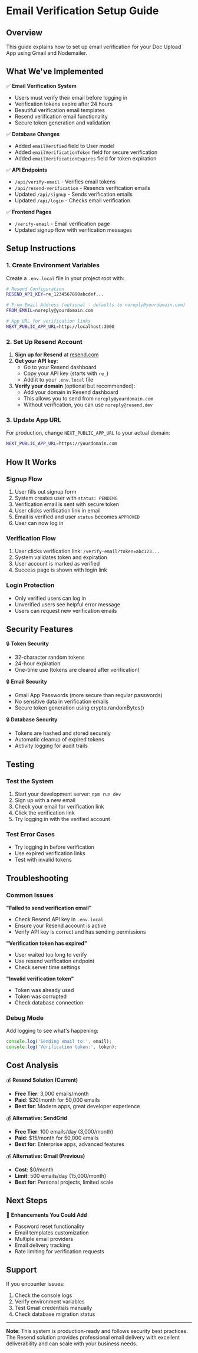 # Email Verification Setup Guide

## Overview
This guide explains how to set up email verification for your Doc Upload App using Gmail and Nodemailer.

## What We've Implemented

✅ **Email Verification System**
- Users must verify their email before logging in
- Verification tokens expire after 24 hours
- Beautiful verification email templates
- Resend verification email functionality
- Secure token generation and validation

✅ **Database Changes**
- Added `emailVerified` field to User model
- Added `emailVerificationToken` field for secure verification
- Added `emailVerificationExpires` field for token expiration

✅ **API Endpoints**
- `/api/verify-email` - Verifies email tokens
- `/api/resend-verification` - Resends verification emails
- Updated `/api/signup` - Sends verification emails
- Updated `/api/login` - Checks email verification

✅ **Frontend Pages**
- `/verify-email` - Email verification page
- Updated signup flow with verification messages

## Setup Instructions

### 1. Create Environment Variables
Create a `.env.local` file in your project root with:

```bash
# Resend Configuration
RESEND_API_KEY=re_1234567890abcdef...

# From Email Address (optional - defaults to noreply@yourdomain.com)
FROM_EMAIL=noreply@yourdomain.com

# App URL for verification links
NEXT_PUBLIC_APP_URL=http://localhost:3000
```

### 2. Set Up Resend Account

1. **Sign up for Resend** at [resend.com](https://resend.com)
2. **Get your API key**:
   - Go to your Resend dashboard
   - Copy your API key (starts with `re_`)
   - Add it to your `.env.local` file
3. **Verify your domain** (optional but recommended):
   - Add your domain in Resend dashboard
   - This allows you to send from `noreply@yourdomain.com`
   - Without verification, you can use `noreply@resend.dev`

### 3. Update App URL
For production, change `NEXT_PUBLIC_APP_URL` to your actual domain:
```bash
NEXT_PUBLIC_APP_URL=https://yourdomain.com
```

## How It Works

### Signup Flow
1. User fills out signup form
2. System creates user with `status: PENDING`
3. Verification email is sent with secure token
4. User clicks verification link in email
5. Email is verified and user `status` becomes `APPROVED`
6. User can now log in

### Verification Flow
1. User clicks verification link: `/verify-email?token=abc123...`
2. System validates token and expiration
3. User account is marked as verified
4. Success page is shown with login link

### Login Protection
- Only verified users can log in
- Unverified users see helpful error message
- Users can request new verification emails

## Security Features

🔒 **Token Security**
- 32-character random tokens
- 24-hour expiration
- One-time use (tokens are cleared after verification)

🔒 **Email Security**
- Gmail App Passwords (more secure than regular passwords)
- No sensitive data in verification emails
- Secure token generation using crypto.randomBytes()

🔒 **Database Security**
- Tokens are hashed and stored securely
- Automatic cleanup of expired tokens
- Activity logging for audit trails

## Testing

### Test the System
1. Start your development server: `npm run dev`
2. Sign up with a new email
3. Check your email for verification link
4. Click the verification link
5. Try logging in with the verified account

### Test Error Cases
- Try logging in before verification
- Use expired verification links
- Test with invalid tokens

## Troubleshooting

### Common Issues

**"Failed to send verification email"**
- Check Resend API key in `.env.local`
- Ensure your Resend account is active
- Verify API key is correct and has sending permissions

**"Verification token has expired"**
- User waited too long to verify
- Use resend verification endpoint
- Check server time settings

**"Invalid verification token"**
- Token was already used
- Token was corrupted
- Check database connection

### Debug Mode
Add logging to see what's happening:
```typescript
console.log('Sending email to:', email);
console.log('Verification token:', token);
```

## Cost Analysis

💰 **Resend Solution (Current)**
- **Free Tier**: 3,000 emails/month
- **Paid**: $20/month for 50,000 emails
- **Best for**: Modern apps, great developer experience

💰 **Alternative: SendGrid**
- **Free Tier**: 100 emails/day (3,000/month)
- **Paid**: $15/month for 50,000 emails
- **Best for**: Enterprise apps, advanced features

💰 **Alternative: Gmail (Previous)**
- **Cost**: $0/month
- **Limit**: 500 emails/day (15,000/month)
- **Best for**: Personal projects, limited scale

## Next Steps

🚀 **Enhancements You Could Add**
- Password reset functionality
- Email templates customization
- Multiple email providers
- Email delivery tracking
- Rate limiting for verification requests

## Support

If you encounter issues:
1. Check the console logs
2. Verify environment variables
3. Test Gmail credentials manually
4. Check database migration status

---

**Note**: This system is production-ready and follows security best practices. The Resend solution provides professional email delivery with excellent deliverability and can scale with your business needs.

